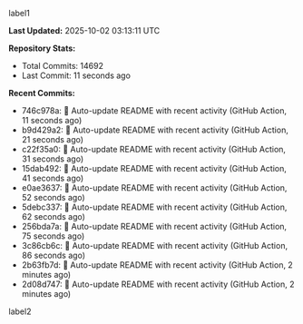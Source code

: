 
label1 
<!-- ACTIVITY_START -->
**Last Updated:** 2025-10-02 03:13:11 UTC

**Repository Stats:**
- Total Commits: 14692
- Last Commit: 11 seconds ago

**Recent Commits:**
- 746c978a: 🤖 Auto-update README with recent activity (GitHub Action, 11 seconds ago)
- b9d429a2: 🤖 Auto-update README with recent activity (GitHub Action, 21 seconds ago)
- c22f35a0: 🤖 Auto-update README with recent activity (GitHub Action, 31 seconds ago)
- 15dab492: 🤖 Auto-update README with recent activity (GitHub Action, 41 seconds ago)
- e0ae3637: 🤖 Auto-update README with recent activity (GitHub Action, 52 seconds ago)
- 5debc337: 🤖 Auto-update README with recent activity (GitHub Action, 62 seconds ago)
- 256bda7a: 🤖 Auto-update README with recent activity (GitHub Action, 75 seconds ago)
- 3c86cb6c: 🤖 Auto-update README with recent activity (GitHub Action, 86 seconds ago)
- 2b63fb7d: 🤖 Auto-update README with recent activity (GitHub Action, 2 minutes ago)
- 2d08d747: 🤖 Auto-update README with recent activity (GitHub Action, 2 minutes ago)
<!-- ACTIVITY_END -->

label2
